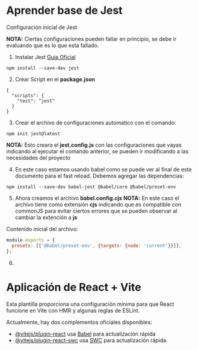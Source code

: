 # Aprender base de Jest

Configuración inicial de Jest

**NOTA:** Ciertas configuraciones pueden fallar en principio, se debe ir evaluando que es lo que esta fallado.

1. Instalar Jest [Guia Oficial](https://jestjs.io/es-ES/docs/getting-started)
```
npm install --save-dev jest
```
2. Crear Script en el __package.json__
```
{
  "scripts": {
    "test": "jest"
  }
}
```
3. Crear el archivo de configuraciones automatico con el comando: 
```
npm init jest@latest
```
**NOTA:** Esto creara el __jest.config.js__ con las configuraciones que vayas indicando al ejecutar el comando anterior, se pueden ir modificando a las necesidades del proyecto

4. En este caso estamos usando babel como se puede ver al final de este documento para el fast reload. Debemos agregar las dependencias:
```
npm install --save-dev babel-jest @babel/core @babel/preset-env
```

5. Ahora creamos el archivo __babel.config.cjs__
**NOTA:** En este caso el archivo tiene como extensión __cjs__ indicando que es compatible con commonJS para evitar ciertos errores que se pueden observar al cambiar la extención a __js__ 

Contenido inicial del archivo:

```javascript
module.exports = {
  presets: [['@babel/preset-env', {targets: {node: 'current'}}]],
};
```

6. 



# Aplicación de React + Vite

Esta plantilla proporciona una configuración mínima para que React funcione en Vite con HMR y algunas reglas de ESLint.

Actualmente, hay dos complementos oficiales disponibles:

- [@vitejs/plugin-react](https://github.com/vitejs/vite-plugin-react/blob/main/packages/plugin-react/README.md) usa [Babel](https://babeljs.io/) para actualización rápida
- [@vitejs/plugin-react-swc](https://github.com/vitejs/vite-plugin-react-swc) usa [SWC](https://swc.rs/) para actualización rápida
